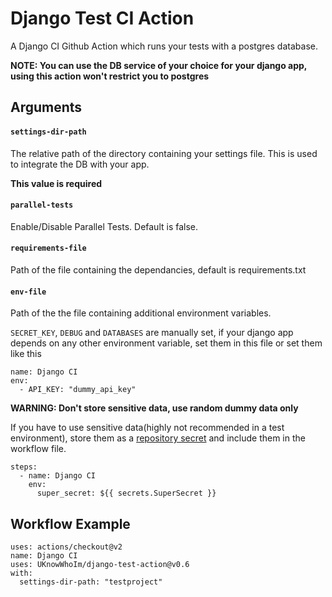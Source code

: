 # Django Test CI Action

A Django CI Github Action which runs your tests with a postgres database.

**NOTE: You can use the DB service of your choice for your django app, using this action won't restrict you to postgres**

## Arguments

#### `settings-dir-path`
The relative path of the directory containing your settings file. This is used to integrate the DB with your app. 

**This value is required**

#### `parallel-tests`
Enable/Disable Parallel Tests. Default is false.

#### `requirements-file`
Path of the file containing the dependancies, default is requirements.txt

#### `env-file`
Path of the the file containing additional environment variables.

`SECRET_KEY`, `DEBUG` and `DATABASES` are manually set, if your django app depends on any other environment variable, set them in this file or set them like this
```
name: Django CI
env: 
  - API_KEY: "dummy_api_key"
```

**WARNING: Don't store sensitive data, use random dummy data only**

If you have to use sensitive data(highly not recommended in a test environment), store them as a [repository secret](https://docs.github.com/en/actions/reference/encrypted-secrets) and include them in the workflow file.
```
steps:
  - name: Django CI
    env: 
      super_secret: ${{ secrets.SuperSecret }}
```


## Workflow Example

```
uses: actions/checkout@v2
name: Django CI
uses: UKnowWhoIm/django-test-action@v0.6
with:
  settings-dir-path: "testproject"
```
